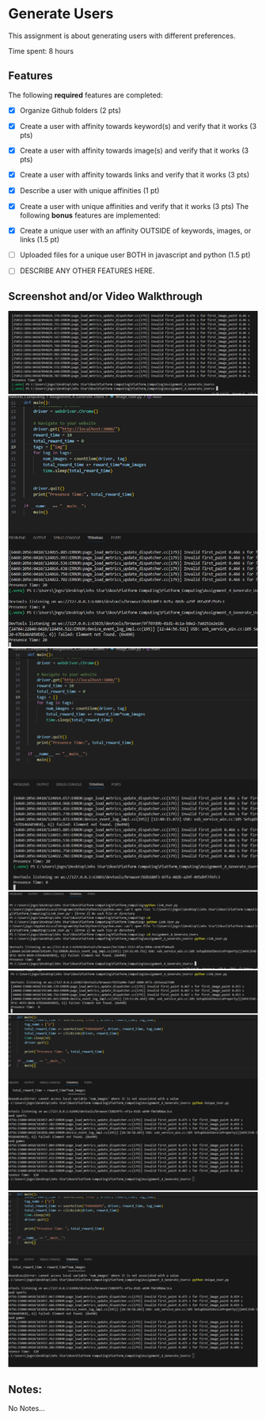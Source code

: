 # Generate Users

This assignment is about generating users with different preferences.

Time spent: 8 hours

## Features

The following **required** features are completed:

- [X] Organize Github folders (2 pts)
- [X] Create a user with affinity towards keyword(s) and verify that it works (3 pts)
- [X] Create a user with affinity towards image(s) and verify that it works (3 pts)
- [X] Create a user with affinity towards links and verify that it works (3 pts)
- [X] Describe a user with unique affinities (1 pt)
- [X] Create a user with unique affinities and verify that it works (3 pts)
The following **bonus** features are implemented:

- [X] Create a unique user with an affinity OUTSIDE of keywords, images, or links (1.5 pt)
- [ ] Uploaded files for a unique user BOTH in javascript and python (1.5 pt)
- [ ] DESCRIBE ANY OTHER FEATURES HERE.

## Screenshot and/or Video Walkthrough

<img src="/Assignment_4_Generate_Users/Images/Keyword_User_sports.png" title='Searching keyword: sports' width='' alt='Keyword sports' />

<img src="/Assignment_4_Generate_Users/Images/Image_User_With_Tag.png" title='Searching Image tag: found' width='' alt='Image Tag' />

<img src="/Assignment_4_Generate_Users/Images/Image_User_No_img.png" title='Searching Image tag: not found' width='' alt='Image No Tag' />

<img src="/Assignment_4_Generate_Users/Images/Link_User_With_Links.png" title='Searching links: found' width='' alt='Links Found' />

<img src="/Assignment_4_Generate_Users/Images/Link_User_No_Links.png" title='Searching links: not found' width='' alt='No Links Found' />

<img src="/Assignment_4_Generate_Users/Images/Unique_User_With_Diff_Pref.png" title='Unique user: no unique preference' width='' alt='No Unique Preference' />

<img src="/Assignment_4_Generate_Users/Images/Unique_User_With_Diff_Pref.png" title='Unique user: has unique proference' width='' alt='Unique Preference' />


## Notes:
No Notes...
